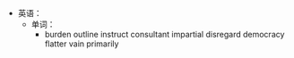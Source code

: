 - 英语：
	- 单词：
		- burden
		  outline
		  instruct
		  consultant
		  impartial
		  disregard
		  democracy
		  flatter
		  vain
		  primarily